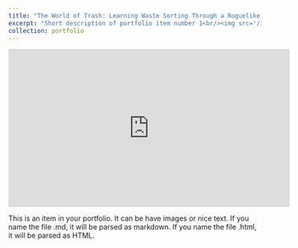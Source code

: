 ```yaml
---
title: "The World of Trash: Learning Waste Sorting Through a Roguelike Game"
excerpt: "Short description of portfolio item number 1<br/><img src='/images/500x300.png'>"
collection: portfolio
---
```


<iframe width="560" height="315" src="https://www.youtube.com/embed/hry1Dp9Lasg" frameborder="0" allowfullscreen></iframe>

This is an item in your portfolio. It can be have images or nice text. If you name the file .md, it will be parsed as markdown. If you name the file .html, it will be parsed as HTML. 

